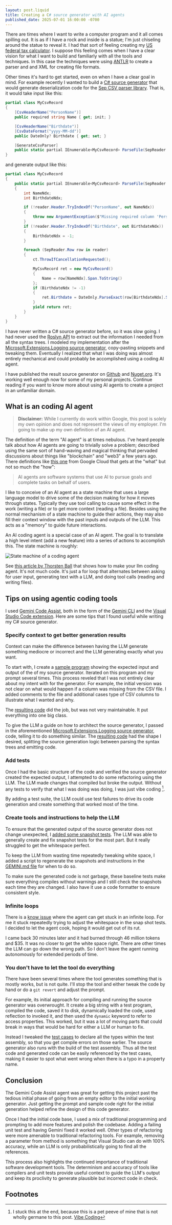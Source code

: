 ```yaml
---
layout: post.liquid
title: Creating a C# source generator with AI agents
published_date: 2025-07-01 16:00:00 -0700
---
```


There are times where I want to write a computer program and it all comes spilling out. It is as if
I have a rock and inside is a statue; I'm just chiseling around the statue to reveal it. I had that
sort of feeling creating my [US federal tax calculator](https://github.com/AustinWise/TaxStuff/).
I suppose this feeling comes when I have a clear vision for what I want to build and familiarly with
all the tools and techniques. In this case the techniques were using [ANTLR](https://www.antlr.org/)
to create a parser and and XML for creating file formats.

Other times it's hard to get started, even on when I have a clear goal in mind. For example recently
I wanted to build a
[C# source generator](https://devblogs.microsoft.com/dotnet/introducing-c-source-generators/)
that would generate deserialization code for the [Sep CSV parser library](https://github.com/nietras/Sep/).
That is, it would take input like this:

```c#
partial class MyCsvRecord
{
    [CsvHeaderName("PersonName")]
    public required string Name { get; init; }

    [CsvHeaderName("Birthdate")]
    [CsvDateFormat("yyyy-MM-dd")]
    public DateOnly? Birthdate { get; set; }

    [GenerateCsvParser]
    public static partial IEnumerable<MyCsvRecord> ParseFile(SepReader reader, CancellationToken ct = default);
}
```

and generate output like this:

```c#
partial class MyCsvRecord
{
    public static partial IEnumerable<MyCsvRecord> ParseFile(SepReader reader, CancellationToken ct)
    {
        int NameNdx;
        int BirthdateNdx;

        if (!reader.Header.TryIndexOf("PersonName", out NameNdx))
        {
            throw new ArgumentException($"Missing required column 'PersonName' for required property 'Name'.");
        }
        if (!reader.Header.TryIndexOf("Birthdate", out BirthdateNdx))
        {
            BirthdateNdx = -1;
        }

        foreach (SepReader.Row row in reader)
        {
            ct.ThrowIfCancellationRequested();

            MyCsvRecord ret = new MyCsvRecord()
            {
                Name = row[NameNdx].Span.ToString()
            };
            if (BirthdateNdx != -1)
            {
                ret.Birthdate = DateOnly.ParseExact(row[BirthdateNdx].Span, "yyyy-MM-dd", CultureInfo.InvariantCulture);
            }
            yield return ret;
        }
    }
}
```

I have never written a C# source generator before, so it was slow going. I had never used the
[Roslyn API](https://learn.microsoft.com/en-us/dotnet/csharp/roslyn-sdk/)
to extract out the information I needed from all the syntax trees. I modeled my implementation after the
[Microsoft.Extensions.Logging source generator](https://github.com/dotnet/runtime/tree/ea721e7486615b95c8ede98a6f54aa5178d4c888/src/libraries/Microsoft.Extensions.Logging.Abstractions/gen),
copy-pasting snippets and tweaking them. Eventually I realized that what I was doing was almost
entirely mechanical and could probably be accomplished using a coding AI agent.

I have published the result source generator on
[Github](https://github.com/AustinWise/SepCsvSourceGenerator)
and
[Nuget.org](https://www.nuget.org/packages/AWise.SepCsvSourceGenerator/).
It's working well enough now for some of my personal projects. Continue reading if you want to know
more about using AI agents to create a project in an unfamiliar domain.

## What is an coding AI agent

> **Disclaimer:** While I currently do work within Google, this post is solely my own opinion and does not
> represent the views of my employer. I'm going to make up my own definition of an AI agent.

The definition of the term "AI agent" is at times nebulous. I've heard people talk about how AI agents
are going to trivially solve a problem; described using the same sort of hand-waving and magical thinking
that pervaded discussions about things like "blockchain" and "web3" a few years ago. There definitions
like [this one](https://cloud.google.com/discover/what-are-ai-agents?hl=en) from Google Cloud that
gets at the "what" but not so much the "how":

> AI agents are software systems that use AI to pursue goals and complete tasks on behalf of users.

I like to conceive of an AI agent as a state machine that uses a large language model to drive some
of the decision making for how it moves through states. Typically they use tool calling to cause some
effect in the work (writing a file) or to get more context (reading a file). Besides using the normal
mechanism of a state machine to guide their actions, they may also fill their context window with the
past inputs and outputs of the LLM. This acts as a "memory" to guide future interactions.

An AI coding agent is a special case of an AI agent. The goal is to translate a high level intent (add a new feature)
into a series of actions to accomplish this. The state machine is roughly:

![State machine of a coding agent](/images/SepCsvSourceGenerator/ai-agent.svg)

See [this article by Thorsten Ball](https://ampcode.com/how-to-build-an-agent) that shows how to make
your llm coding agent. It's not much code. It's just a for loop that alternates between asking for
user input, generating text with a LLM, and doing tool calls (reading and writing files).

## Tips on using agentic coding tools

I used [Gemini Code Assist](https://codeassist.google/), both in the form of the
[Gemini CLI](https://github.com/google-gemini/gemini-cli) and the
[Visual Studio Code extension](https://marketplace.visualstudio.com/items?itemName=Google.geminicodeassist).
Here are some tips that I found useful while writing my C# source generator.

### Specify context to get better generation results

Context can make the difference between having the LLM generate something mediocre or incorrect and the
LLM generating exactly what you want.

To start with, I create a [sample program](https://github.com/AustinWise/SepCsvSourceGenerator/blob/agentic/SampleCsvCode/Program.cs)
showing the expected input and output of the of my source generator. Iterated on this program and my
prompt several times. This process reveled that I was not entirely clear about my intent with for the
generator. For example, the initial version was not clear on what would happen if a column was missing
from the CSV file. I added comments to the file and additional cases type of CSV columns to illustrate
what I wanted and why.

The [resulting code](https://github.com/AustinWise/SepCsvSourceGenerator/commit/9d2908b9eed7a75415c2fb06a502ad9155877354)
did the job, but was not very maintainable. It put everything into one big class.

To give the LLM a guide on how to architect the source generator, I passed in the aforementioned
[Microsoft.Extensions.Logging source generator](https://github.com/dotnet/runtime/tree/ea721e7486615b95c8ede98a6f54aa5178d4c888/src/libraries/Microsoft.Extensions.Logging.Abstractions/gen),
code, telling it to do something similar. The
[resulting code](https://github.com/AustinWise/SepCsvSourceGenerator/commit/d08830c6721e46de31fcbfcac279a46c7ff573e6)
had the shape I desired, splitting the source generation logic between parsing the syntax trees and
emitting code.

### Add tests

Once I had the basic structure of the code and verified the source generator created the expected output,
I attempted to do some refactoring using the LLM. The LLM made changes that compiled but broke the output.
Without any tests to verify that what I was doing was doing, I was just vibe coding [^1].

By adding a test suite, the LLM could use test failures to drive its code generation and create something
that worked most of the time.

### Create tools and instructions to help the LLM

To ensure that the generated output of the source generator does not change unexpected, I
[added some snapshot tests](https://github.com/AustinWise/SepCsvSourceGenerator/commit/87936bc60e7f56cf383b9301d53725a51ce2f463).
The LLM was able to generally create and fix snapshot tests for the most part. But it really struggled
to get the whitespace perfect.

To keep the LLM from wasting time repeatedly tweaking white space, I added a script to regenerate
the snapshots and instructions in the
[GEMINI.md file](https://github.com/AustinWise/SepCsvSourceGenerator/blob/main/.gemini/GEMINI.md)
for when to do so.

To make sure the generated code is not garbage, these baseline tests make sure everything compiles
without warnings and I still check the snapshots each time they are changed. I also have it use a
code formatter to ensure consistent style.

### Infinite loops

There is a [know issue](https://github.com/google-gemini/gemini-cli/issues/1531) where the agent can
get stuck in an infinite loop. For me it stuck repeatedly trying to adjust the whitespace in the
snap shot tests. I decided to let the agent cook, hoping it would get out of its rut.

I came back 30 minutes later and it had burned through 46 million tokens and $35.
It was no closer to get the white space right.
There are other times the LLM can go down the wrong path.
So I don't leave the agent running autonomously for extended periods of time.

### You don't have to let the tool do everything

There have been several times where the tool generates something that is mostly works, but is not quite.
I'll stop the tool and either tweak the code by hand or do a `git revert` and adjust the prompt.

For example, its initial approach for compiling and running the source generator was overwrought.
It create a big string with a test program, compiled the code, saved it to disk, dynamically loaded
the code, used reflection to invoked it, and then used the `dynamic` keyword to refer to access properties.
This worked, but it was a lot of moving parts that could break in ways that would be hard for either
a LLM or human to fix.

Instead I tweaked the
[test cases](https://github.com/AustinWise/SepCsvSourceGenerator/blob/0cc94df9b1f8d08c268132465fc88506250774dd/tests/SepCsvSourceGenerator.Analyzer.Tests/RunGeneratedParserTests.cs)
to declare all the types within the test assembly, so that you get compile errors on those earlier.
The source generator also runs with the build of the test assembly. Thus all the test code and generated
code can be easily referenced by the test cases, making it easier to spot what went wrong when there is
a typo in a property name.

## Conclusion

The Gemini Code Assist agent was great for getting this project past the tedious initial phase of
going from an empty editor to the initial working generator. Just getting the prompt and sample code
right for the initial generation helped refine the design of this code generator.

Once I had the initial code base, I used a mix of traditional programming and prompting to add more
features and polish the codebase. Adding a failing unit test and having Gemini fixed it worked well.
Other types of refactoring were more amenable to traditional refactoring tools. For example, removing
a parameter from method is something that Visual Studio can do with 100% accuracy, while an LLM is
only probabilistically going to find all the references.

This process also highlights the continued importance of traditional software development tools. The
determinism and accuracy of tools like compilers and unit tests provide useful context to guide the
LLM's output and keep its proclivity to generate plausible but incorrect code in check.

## Footnotes

[^1]: I stuck this at the end, because this is a pet peeve of mine that is not wholly germane to this post.
      [Vibe Coding](https://en.wikipedia.org/wiki/Vibe_coding)
